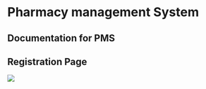 # Pharmacy management System
## Documentation for PMS

## Registration Page

<img src="https://drive.google.com/file/d/16lqo-B2G_ZbhCdqMHtBNPlJg47UVo4oc/view?usp=sharing">

